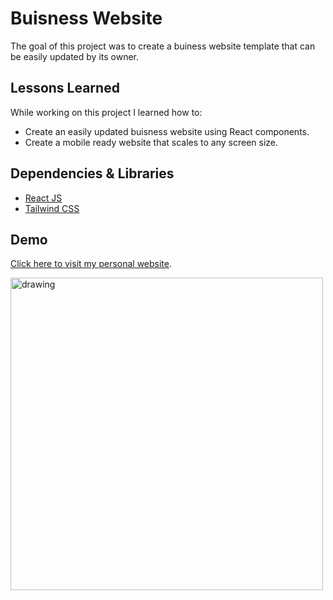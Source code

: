 # Buisness Website

The goal of this project was to create a buiness website template that can be easily updated by its owner. 


## Lessons Learned

While working on this project I learned how to:

* Create an easily updated buisness website using React components. 
* Create a mobile ready website that scales to any screen size. 

## Dependencies & Libraries

* [React JS](https://reactjs.org/)
* [Tailwind CSS](https://tailwindcss.com/)

## Demo

[Click here to visit my personal website](https://yasintraiba.com/).

<img src="https://github.com/ytraiba/Portfolio/blob/main/thumbnail.png" alt="drawing" style="width:500px;"/>
